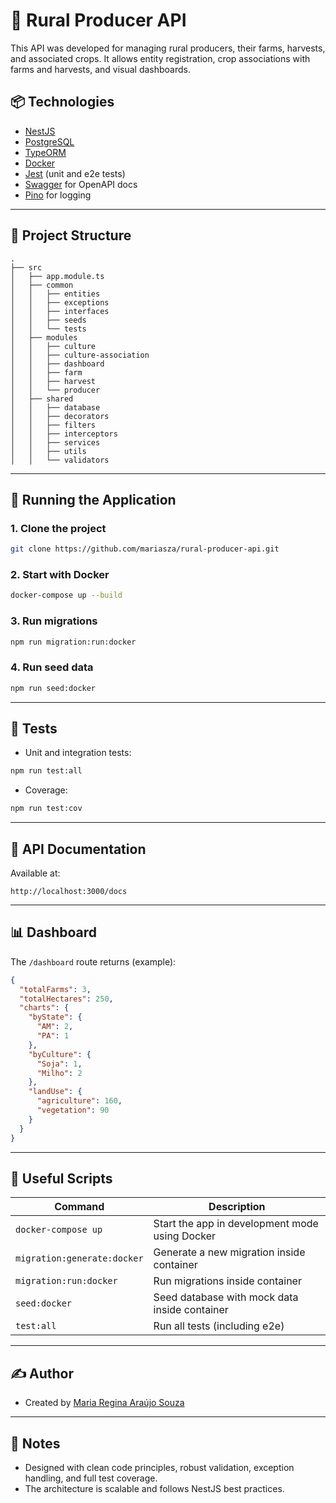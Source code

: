 # 🌱 Rural Producer API

This API was developed for managing rural producers, their farms, harvests, and associated crops. It allows entity registration, crop associations with farms and harvests, and visual dashboards.

## 📦 Technologies

- [NestJS](https://nestjs.com/)
- [PostgreSQL](https://www.postgresql.org/)
- [TypeORM](https://typeorm.io/)
- [Docker](https://www.docker.com/)
- [Jest](https://jestjs.io/) (unit and e2e tests)
- [Swagger](https://swagger.io/) for OpenAPI docs
- [Pino](https://github.com/pinojs/pino) for logging

---

## 🧱 Project Structure

```
.
├── src
│   ├── app.module.ts
│   ├── common
│   │   ├── entities
│   │   ├── exceptions
│   │   ├── interfaces
│   │   ├── seeds
│   │   └── tests
│   ├── modules
│   │   ├── culture
│   │   ├── culture-association
│   │   ├── dashboard
│   │   ├── farm
│   │   ├── harvest
│   │   └── producer
│   ├── shared
│   │   ├── database
│   │   ├── decorators
│   │   ├── filters
│   │   ├── interceptors
│   │   ├── services
│   │   ├── utils
│   │   └── validators
```

---

## 🚀 Running the Application

### 1. Clone the project

```bash
git clone https://github.com/mariasza/rural-producer-api.git
```

### 2. Start with Docker

```bash
docker-compose up --build
```

### 3. Run migrations

```bash
npm run migration:run:docker
```

### 4. Run seed data

```bash
npm run seed:docker
```

---

## 🧪 Tests

- Unit and integration tests:

```bash
npm run test:all
```

- Coverage:

```bash
npm run test:cov
```

---

## 📘 API Documentation

Available at:

```
http://localhost:3000/docs
```

---

## 📊 Dashboard

The `/dashboard` route returns (example):

```json
{
  "totalFarms": 3,
  "totalHectares": 250,
  "charts": {
    "byState": {
      "AM": 2,
      "PA": 1
    },
    "byCulture": {
      "Soja": 1,
      "Milho": 2
    },
    "landUse": {
      "agriculture": 160,
      "vegetation": 90
    }
  }
}
```

---

## 👷 Useful Scripts

| Command                     | Description                                    |
| --------------------------- | ---------------------------------------------- |
| `docker-compose up`         | Start the app in development mode using Docker |
| `migration:generate:docker` | Generate a new migration inside container      |
| `migration:run:docker`      | Run migrations inside container                |
| `seed:docker`               | Seed database with mock data inside container  |
| `test:all`                  | Run all tests (including e2e)                  |

---

## ✍️ Author

- Created by [Maria Regina Araújo Souza](https://github.com/mariaregina)

---

## 🧠 Notes

- Designed with clean code principles, robust validation, exception handling, and full test coverage.
- The architecture is scalable and follows NestJS best practices.

